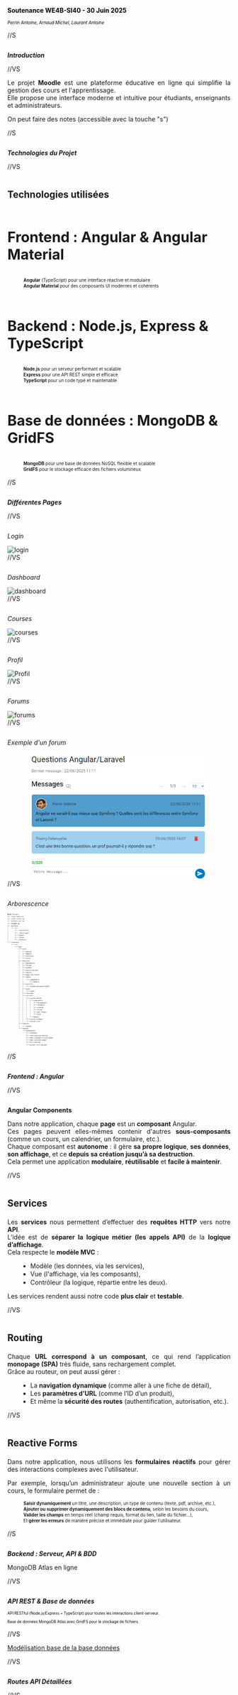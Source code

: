 <style>
p {
  text-align: justify;
}
img {
  display: block;
  margin-left: auto;
  margin-right: auto;
  max-width: 100%;
}
h1, h2, h3, h4, h5, h6 {
  text-align: center;
  margin-top: 2em;
  margin-bottom: 1em;
  text-align: initial;
}
ul, ol {
  margin-left: 2em;
  margin-top: 0.2em;   
  margin-bottom: 0.2em;
  padding-top: 0;
  padding-bottom: 0;
}
li {
  margin-top: 0.1em;
  margin-bottom: 0.1em;
  padding-top: 0;
  padding-bottom: 0;
}
table {
  margin-left: auto;
  margin-right: auto;
}
@page {
  @bottom-center {
    content: counter(page);
  }
}
pre, code {
  max-width: 100% !important;
  width: 100% !important;
  display: block;
  box-sizing: border-box;
  font-size: 0.5em;
  line-height: 1.5;
}
</style>
<img src="img/Utbm.svg" alt="UTBM Logo" style="width:0%;">
<img src="img/forum_detail.png" alt="forums" style="max-width:0 %; width:0%;">

<!-- -------------------------INTRO------------------------------ -->
<section data-background-image="https://chaelpixserver.ddns.net/filetransfer/data/sy43/moodle.png" style="width: 80%;">
    <br><br><br><br><br><br><br>
    <h4 style="color: black;"> Soutenance WE4B-SI40 - 30 Juin 2025 </h4>
    <p style="font-size: 0.7em; color: black;"> <i>Perrin Antoine, Arnaud Michel, Laurant Antoine </i></p>
</section>

//S

<h5>Introduction</h5>

//VS


Le projet **Moodle** est une plateforme éducative en ligne qui simplifie la gestion des cours et l'apprentissage.  
Elle propose une interface moderne et intuitive pour étudiants, enseignants et administrateurs.


<aside class="notes">
   On peut faire des notes (accessible avec la touche "s")
</aside>

//S

<h5>Technologies du Projet</h5>

//VS

## Technologies utilisées

<h3 style="font-size: 32px">Frontend : Angular & Angular Material</h3>
<ul style="font-size: 0.7em; list-style-type: none; align-items: flex-start; display: flex; flex-direction: column;">
    <li><b>Angular</b> (TypeScript) pour une interface réactive et modulaire</li>
    <li><b>Angular Material</b> pour des composants UI modernes et cohérents</li>
</ul>

<h3 style="font-size: 32px">Backend : Node.js, Express & TypeScript</h3>
<ul style="font-size: 0.7em; list-style-type: none; align-items: flex-start; display: flex; flex-direction: column;">
    <li><b>Node.js</b> pour un serveur performant et scalable</li>
    <li><b>Express</b> pour une API REST simple et efficace</li>
    <li><b>TypeScript</b> pour un code typé et maintenable</li>
</ul>

<h3 style="font-size: 32px">Base de données : MongoDB & GridFS</h3>
<ul style="font-size: 0.7em; list-style-type: none; align-items: flex-start; display: flex; flex-direction: column;">
    <li><b>MongoDB</b> pour une base de données NoSQL flexible et scalable</li>
    <li><b>GridFS</b> pour le stockage efficace des fichiers volumineux</li>
</ul>

//S

<h5>Différentes Pages</h5>

//VS

<h6>Login</h6>
    <img src="https://rapport-si40.arnaudmichel.fr/images/image%20login.png" alt="login" style="max-width: 100%;">
//VS

<h6>Dashboard</h6>
    <img src="https://rapport-si40.arnaudmichel.fr/images/dashboard.png" alt="dashboard" style="max-width: 100%;">
//VS
<h6>Courses</h6>
    <img src="https://rapport-si40.arnaudmichel.fr/images/liste_cours.png" alt="courses" style="max-width: 100%;">
//VS
<h6>Profil</h6>
    <img src="https://rapport-si40.arnaudmichel.fr/images/image%20profile.png" alt="Profil" style="max-width: 100%;">
//VS
<h6>Forums</h6>
    <img src="https://rapport-si40.arnaudmichel.fr/images/forums.png" alt="forums" style="max-width: 100%;">
//VS
<h6>Exemple d'un forum</h6>
    <img src="img/forum_detail.png" alt="forums" style="max-width: 80%; width:80%;">
//VS

<h6> Arborescence </h6>

```plaintext[1:1,2-4 | 6, 13 | 6-12 | 13 | 16-20 | 21-28, 31, 33, 35-36 | 36-47 | 48-57]
WE4B-Project
├── start-back.sh
├── start-front.sh
├── install-all.sh
├── README.md
├── backend
│   └── src
│       ├── controllers
│       ├── _devscripts
│       ├── models
│       ├── routes
│       └── services
└── frontend
    └── src
        └───app
            ├───core
            │   ├───guards
            │   ├───models
            │   ├───services
            │   └───utils
            ├───features
            │   ├───dashboard
            │   ├───forums
            │   ├───grades
            │   ├───notifications
            │   ├───others
            │   ├───page-not-found
            │   ├───admin
            │   │   └───components
            │   │       └───modals
            │   ├───profile
            │   │   └───change-password-modal
            │   ├───auth
            │   │   └───login
            │   ├───calendar
            │   ├───courses
            │   │   ├───course-detail
            │   │   │   ├───components
            │   │   │   │   ├───assignment
            │   │   │   │   ├───category
            │   │   │   │   ├───content
            │   │   │   │   ├───forum
            │   │   │   │   ├───pdf-viewer
            │   │   │   │   └───post
            │   │   │   └───modals
            │   │   ├───course-element
            │   │   └───course-list
            ├───layouts
            │   └───header
            └───shared
                └───components
                    ├───calendar
                    ├───confirmation-dialog
                    ├───edit-category-title-modal
                    ├───edit-content-modal
                    ├───file-upload
                    └───gridfs-file-upload
```

//S
<h5>Frontend : Angular</h5>

//VS 

<h4> Angular Components </h4>

<p style:"font-size: 0.7em;">
    Dans notre application, chaque <b>page</b> est un <b>composant</b> Angular.<br>
    Ces pages peuvent elles-mêmes contenir d'autres <b>sous-composants</b> (comme un cours, un calendrier, un formulaire, etc.).<br>
    Chaque composant est <b>autonome</b> : il gère <b>sa propre logique</b>, <b>ses données</b>, <b>son affichage</b>, et ce <b>depuis sa création jusqu’à sa destruction</b>.<br>
    Cela permet une application <b>modulaire</b>, <b>réutilisable</b> et <b>facile à maintenir</b>.
</p>

//VS
## Services

Les **services** nous permettent d’effectuer des **requêtes HTTP** vers notre **API**.  
L’idée est de **séparer la logique métier (les appels API)** de la **logique d’affichage**.  
Cela respecte le **modèle MVC** :
- Modèle (les données, via les services),
- Vue (l'affichage, via les composants),
- Contrôleur (la logique, répartie entre les deux).

Les services rendent aussi notre code **plus clair** et **testable**.

//VS
## Routing

Chaque **URL correspond à un composant**, ce qui rend l’application **monopage (SPA)** très fluide, sans rechargement complet.  
Grâce au routeur, on peut aussi gérer :
- La **navigation dynamique** (comme aller à une fiche de détail),
- Les **paramètres d’URL** (comme l’ID d’un produit),
- Et même la **sécurité des routes** (authentification, autorisation, etc.).

//VS
## Reactive Forms

Dans notre application, nous utilisons les **formulaires réactifs** pour gérer des interactions complexes avec l'utilisateur.

Par exemple, lorsqu’un administrateur ajoute une nouvelle section à un cours, le formulaire permet de :
<ul style="font-size: 0.7em; list-style-type: none; align-items: flex-start; display: flex; flex-direction: column;">
    <li><b>Saisir dynamiquement</b> un titre, une description, un type de contenu (texte, pdf, archive, etc.),</li>
    <li><b>Ajouter ou supprimer dynamiquement des blocs de contenu</b>, selon les besoins du cours,</li>
    <li><b>Valider les champs</b> en temps réel (champ requis, format du lien, taille du fichier...),</li>
    <li>Et <b>gérer les erreurs</b> de manière précise et immédiate pour guider l'utilisateur.</li>
</ul>



//S

<h5> Backend : Serveur, API & BDD </h5>

<aside class="notes">
    MongoDB Atlas en ligne
</aside>


//VS

<h5> API REST & Base de données </h5> <!-- (Critère : Intégration BDD) -->

<p style = "color: black; font-size:0.6em">API RESTful (Node.js/Express + TypeScript) pour toutes les interactions client-serveur.</p>
<p style = "color: black; font-size:0.6em">Base de données MongoDB Atlas avec GridFS pour le stockage de fichiers.</p>

//VS

[Modélisation base de la base données](https://rapport-si40.arnaudmichel.fr/modelisationdonnees.html#sch-ma-g-n-ral-de-la-base-de-donn-es)

//VS

<h5>Routes API Détaillées</h5>

//VS

<h6>Routes d'Authentification - /api/auth</h6>

<table class="api-table" style="width: 80%; margin: 0 auto; font-size: 0.4em;">
    <thead>
        <tr style="background-color: rgb(228, 240, 245);">
            <th style="border: 1px solid black; padding: 8px;">Endpoint</th>
            <th style="border: 1px solid black; padding: 8px;">Méthode</th>
            <th style="border: 1px solid black; padding: 8px;">Description</th>
        </tr>
    </thead>
    <tbody>
        <tr>
            <td style="border: 1px solid black; padding: 8px;">/login</td>
            <td style="border: 1px solid black; padding: 8px; background-color: #d4edda;">POST</td>
            <td style="border: 1px solid black; padding: 8px;">Connexion utilisateur avec credentials</td>
        </tr>
        <tr>
            <td style="border: 1px solid black; padding: 8px;">/logout</td>
            <td style="border: 1px solid black; padding: 8px; background-color: #d4edda;">POST</td>
            <td style="border: 1px solid black; padding: 8px;">Déconnexion utilisateur</td>
        </tr>
        <tr>
            <td style="border: 1px solid black; padding: 8px;">/check</td>
            <td style="border: 1px solid black; padding: 8px; background-color: #cce5ff;">GET</td>
            <td style="border: 1px solid black; padding: 8px;">Vérification du token d'authentification</td>
        </tr>
        <tr>
            <td style="border: 1px solid black; padding: 8px;">/verify-admin</td>
            <td style="border: 1px solid black; padding: 8px; background-color: #d4edda;">POST</td>
            <td style="border: 1px solid black; padding: 8px;">Vérification des droits administrateur</td>
        </tr>
    </tbody>
</table>

//VS

<h6>Routes Utilisateur - /api/user</h6>

<div style="display: flex; gap: 20px;">
    <div style="flex: 1;">
        <h6 style="font-size: 0.4em;">GET</h6>
        <table class="api-table" style="width: 100%; font-size: 0.4em;">
            <thead>
                <tr style="background-color: rgb(228, 240, 245);">
                    <th style="border: 1px solid black; padding: 6px;">Endpoint</th>
                    <th style="border: 1px solid black; padding: 6px;">Description</th>
                </tr>
            </thead>
            <tbody>
                <tr>
                    <td style="border: 1px solid black; padding: 6px;">/me</td>
                    <td style="border: 1px solid black; padding: 6px;">Profil utilisateur connecté</td>
                </tr>
                <tr>
                    <td style="border: 1px solid black; padding: 6px;">/admin</td>
                    <td style="border: 1px solid black; padding: 6px;">Liste tous les utilisateurs (admin)</td>
                </tr>
                <tr>
                    <td style="border: 1px solid black; padding: 6px;">/image</td>
                    <td style="border: 1px solid black; padding: 6px;">Image de profil</td>
                </tr>
                <tr>
                    <td style="border: 1px solid black; padding: 6px;">/notifications</td>
                    <td style="border: 1px solid black; padding: 6px;">Notifications utilisateur</td>
                </tr>
                <tr>
                    <td style="border: 1px solid black; padding: 6px;">/notifications/count</td>
                    <td style="border: 1px solid black; padding: 6px;">Nombre de notifications</td>
                </tr>
                <tr>
                    <td style="border: 1px solid black; padding: 6px;">/notifications/details</td>
                    <td style="border: 1px solid black; padding: 6px;">Détails des notifications</td>
                </tr>
            </tbody>
        </table>
    </div>
    <div style="flex: 1;">
        <h6 style="font-size: 0.4em;">POST/PATCH/DELETE</h6>
        <table class="api-table" style="width: 100%; font-size: 0.4em;">
            <thead>
                <tr style="background-color: rgb(228, 240, 245);">
                    <th style="border: 1px solid black; padding: 6px;">Endpoint</th>
                    <th style="border: 1px solid black; padding: 6px;">Méthode</th>
                    <th style="border: 1px solid black; padding: 6px;">Description</th>
                </tr>
            </thead>
            <tbody>
                <tr>
                    <td style="border: 1px solid black; padding: 6px;">/add</td>
                    <td style="border: 1px solid black; padding: 6px; background-color: #d4edda;">POST</td>
                    <td style="border: 1px solid black; padding: 6px;">Ajouter utilisateur</td>
                </tr>
                <tr>
                    <td style="border: 1px solid black; padding: 6px;">/update</td>
                    <td style="border: 1px solid black; padding: 6px; background-color: #fff3cd;">PATCH</td>
                    <td style="border: 1px solid black; padding: 6px;">Mettre à jour utilisateur</td>
                </tr>
                <tr>
                    <td style="border: 1px solid black; padding: 6px;">/delete</td>
                    <td style="border: 1px solid black; padding: 6px; background-color: #f8d7da;">DELETE</td>
                    <td style="border: 1px solid black; padding: 6px;">Supprimer utilisateur</td>
                </tr>
                <tr>
                    <td style="border: 1px solid black; padding: 6px;">/notifications</td>
                    <td style="border: 1px solid black; padding: 6px; background-color: #d4edda;">POST</td>
                    <td style="border: 1px solid black; padding: 6px;">Ajouter notification</td>
                </tr>
                <tr>
                    <td style="border: 1px solid black; padding: 6px;">/notifications</td>
                    <td style="border: 1px solid black; padding: 6px; background-color: #f8d7da;">DELETE</td>
                    <td style="border: 1px solid black; padding: 6px;">Supprimer toutes notifications</td>
                </tr>
                <tr>
                    <td style="border: 1px solid black; padding: 6px;">/notifications/:hash</td>
                    <td style="border: 1px solid black; padding: 6px; background-color: #f8d7da;">DELETE</td>
                    <td style="border: 1px solid black; padding: 6px;">Supprimer notification</td>
                </tr>
            </tbody>
        </table>
    </div>
</div>

//VS

<h6>Routes Cours - /api/courses</h6>

<div style="display: flex; gap: 20px;">
    <div style="flex: 1;">
        <h6 style="font-size: 0.4em;">GET</h6>
        <table class="api-table" style="width: 100%; font-size: 0.4em;">
            <thead>
                <tr style="background-color: rgb(228, 240, 245);">
                    <th style="border: 1px solid black; padding: 6px;">Endpoint</th>
                    <th style="border: 1px solid black; padding: 6px;">Description</th>
                </tr>
            </thead>
            <tbody>
                <tr>
                    <td style="border: 1px solid black; padding: 6px;">/</td>
                    <td style="border: 1px solid black; padding: 6px;">Page d'accueil (HelloWorld)</td>
                </tr>
                <tr>
                    <td style="border: 1px solid black; padding: 6px;">/all</td>
                    <td style="border: 1px solid black; padding: 6px;">Tous les cours (admin)</td>
                </tr>
                <tr>
                    <td style="border: 1px solid black; padding: 6px;">/user</td>
                    <td style="border: 1px solid black; padding: 6px;">Cours de l'utilisateur connecté</td>
                </tr>
                <tr>
                    <td style="border: 1px solid black; padding: 6px;">/codes</td>
                    <td style="border: 1px solid black; padding: 6px;">Codes des cours accessibles</td>
                </tr>
                <tr>
                    <td style="border: 1px solid black; padding: 6px;">/code/:code</td>
                    <td style="border: 1px solid black; padding: 6px;">Cours par code</td>
                </tr>
                <tr>
                    <td style="border: 1px solid black; padding: 6px;">/:_id</td>
                    <td style="border: 1px solid black; padding: 6px;">Détails d'un cours par ID</td>
                </tr>
                <tr>
                    <td style="border: 1px solid black; padding: 6px;">/:_id/users</td>
                    <td style="border: 1px solid black; padding: 6px;">Utilisateurs d'un cours</td>
                </tr>
                <tr>
                    <td style="border: 1px solid black; padding: 6px;">/:_id/participants</td>
                    <td style="border: 1px solid black; padding: 6px;">Participants d'un cours</td>
                </tr>
            </tbody>
        </table>
    </div>
    <div style="flex: 1;">
        <h6 style="font-size: 0.4em;">POST/PATCH/DELETE</h6>
        <table class="api-table" style="width: 100%; font-size: 0.4em;">
            <thead>
                <tr style="background-color: rgb(228, 240, 245);">
                    <th style="border: 1px solid black; padding: 6px;">Endpoint</th>
                    <th style="border: 1px solid black; padding: 6px;">Méthode</th>
                    <th style="border: 1px solid black; padding: 6px;">Description</th>
                </tr>
            </thead>
            <tbody>
                <tr>
                    <td style="border: 1px solid black; padding: 6px;">/add</td>
                    <td style="border: 1px solid black; padding: 6px; background-color: #d4edda;">POST</td>
                    <td style="border: 1px solid black; padding: 6px;">Créer nouveau cours</td>
                </tr>
                <tr>
                    <td style="border: 1px solid black; padding: 6px;">/delete</td>
                    <td style="border: 1px solid black; padding: 6px; background-color: #f8d7da;">DELETE</td>
                    <td style="border: 1px solid black; padding: 6px;">Supprimer cours</td>
                </tr>
                <tr>
                    <td style="border: 1px solid black; padding: 6px;">/update/:_id</td>
                    <td style="border: 1px solid black; padding: 6px; background-color: #fff3cd;">PATCH</td>
                    <td style="border: 1px solid black; padding: 6px;">Mettre à jour cours</td>
                </tr>
                <tr>
                    <td style="border: 1px solid black; padding: 6px;">/:_id/lastaccess</td>
                    <td style="border: 1px solid black; padding: 6px; background-color: #d4edda;">POST</td>
                    <td style="border: 1px solid black; padding: 6px;">Mettre à jour dernier accès</td>
                </tr>
                <tr>
                    <td style="border: 1px solid black; padding: 6px;">/:_id/register</td>
                    <td style="border: 1px solid black; padding: 6px; background-color: #d4edda;">POST</td>
                    <td style="border: 1px solid black; padding: 6px;">Inscrire utilisateurs au cours</td>
                </tr>
                <tr>
                    <td style="border: 1px solid black; padding: 6px;">/:_id/unregister</td>
                    <td style="border: 1px solid black; padding: 6px; background-color: #d4edda;">POST</td>
                    <td style="border: 1px solid black; padding: 6px;">Désinscrire utilisateurs</td>
                </tr>
            </tbody>
        </table>
    </div>
</div>

//VS

<h6>Routes Catégories - /api/categories</h6>

<div style="flex: 1;">
    <table class="api-table" style="width: 100%; font-size: 0.4em;">
        <thead>
            <tr style="background-color: rgb(228, 240, 245);">
                <th style="border: 1px solid black; padding: 4px;">Endpoint</th>
                <th style="border: 1px solid black; padding: 4px;">Méthode</th>
                <th style="border: 1px solid black; padding: 4px;">Description</th>
            </tr>
        </thead>
        <tbody>
            <tr>
                <td style="border: 1px solid black; padding: 6px;">/:courseId</td>
                <td style="border: 1px solid black; padding: 4px; background-color: #cce5ff;">GET</td>
                <td style="border: 1px solid black; padding: 6px;">Catégories d'un cours</td>
            </tr>
            <tr>
                <td style="border: 1px solid black; padding: 4px;">/add-category/:courseId</td>
                <td style="border: 1px solid black; padding: 4px; background-color: #d4edda;">POST</td>
                <td style="border: 1px solid black; padding: 4px;">Ajouter catégorie</td>
            </tr>
            <tr>
                <td style="border: 1px solid black; padding: 4px;">/modify-category/:courseId/order</td>
                <td style="border: 1px solid black; padding: 4px; background-color: #fff3cd;">PUT</td>
                <td style="border: 1px solid black; padding: 4px;">Modifier ordre catégories</td>
            </tr>
            <tr>
                <td style="border: 1px solid black; padding: 4px;">/modify-category</td>
                <td style="border: 1px solid black; padding: 4px; background-color: #fff3cd;">PUT</td>
                <td style="border: 1px solid black; padding: 4px;">Modifier catégorie</td>
            </tr>
            <tr>
                <td style="border: 1px solid black; padding: 4px;">/delete-category/:courseId</td>
                <td style="border: 1px solid black; padding: 4px; background-color: #f8d7da;">DELETE</td>
                <td style="border: 1px solid black; padding: 4px;">Supprimer catégorie</td>
            </tr>
            <tr>
                <td style="border: 1px solid black; padding: 4px;">/add-content/:categoryId</td>
                <td style="border: 1px solid black; padding: 4px; background-color: #d4edda;">POST</td>
                <td style="border: 1px solid black; padding: 4px;">Ajouter contenu</td>
            </tr>
            <tr>
                <td style="border: 1px solid black; padding: 4px;">/update-content/:contentId</td>
                <td style="border: 1px solid black; padding: 4px; background-color: #fff3cd;">PUT</td>
                <td style="border: 1px solid black; padding: 4px;">Mettre à jour contenu</td>
            </tr>
        </tbody>
    </table>
</div>

//VS

<h6>Routes Devoirs - /api/assignments</h6>

<table class="api-table" style="width: 80%; margin: 0 auto; font-size: 0.4em;">
    <thead>
        <tr style="background-color: rgb(228, 240, 245);">
            <th style="border: 1px solid black; padding: 8px;">Endpoint</th>
            <th style="border: 1px solid black; padding: 8px;">Méthode</th>
            <th style="border: 1px solid black; padding: 8px;">Description</th>
            <th style="border: 1px solid black; padding: 8px;">Auth requise</th>
        </tr>
    </thead>
    <tbody>
        <tr>
            <td style="border: 1px solid black; padding: 8px;">/</td>
            <td style="border: 1px solid black; padding: 8px; background-color: #cce5ff;">GET</td>
            <td style="border: 1px solid black; padding: 8px;">Obtenir tous les devoirs</td>
            <td style="border: 1px solid black; padding: 8px;">Non</td>
        </tr>
        <tr>
            <td style="border: 1px solid black; padding: 8px;">/:id</td>
            <td style="border: 1px solid black; padding: 8px; background-color: #cce5ff;">GET</td>
            <td style="border: 1px solid black; padding: 8px;">Obtenir devoir par ID</td>
            <td style="border: 1px solid black; padding: 8px;">Non</td>
        </tr>
        <tr>
            <td style="border: 1px solid black; padding: 8px;">/content/:id</td>
            <td style="border: 1px solid black; padding: 8px; background-color: #cce5ff;">GET</td>
            <td style="border: 1px solid black; padding: 8px;">Obtenir devoir par ID de contenu</td>
            <td style="border: 1px solid black; padding: 8px;">Non</td>
        </tr>
        <tr>
            <td style="border: 1px solid black; padding: 8px;">/</td>
            <td style="border: 1px solid black; padding: 8px; background-color: #d4edda;">POST</td>
            <td style="border: 1px solid black; padding: 8px;">Créer nouveau devoir</td>
            <td style="border: 1px solid black; padding: 8px;">Oui</td>
        </tr>
        <tr>
            <td style="border: 1px solid black; padding: 8px;">/:id</td>
            <td style="border: 1px solid black; padding: 8px; background-color: #fff3cd;">PUT</td>
            <td style="border: 1px solid black; padding: 8px;">Mettre à jour devoir</td>
            <td style="border: 1px solid black; padding: 8px;">Oui</td>
        </tr>
        <tr>
            <td style="border: 1px solid black; padding: 8px;">/:id</td>
            <td style="border: 1px solid black; padding: 8px; background-color: #f8d7da;">DELETE</td>
            <td style="border: 1px solid black; padding: 8px;">Supprimer devoir</td>
            <td style="border: 1px solid black; padding: 8px;">Oui</td>
        </tr>
    </tbody>
</table>

//VS

<h6>Routes Soumissions - /api/user-assignments</h6>

<table class="api-table" style="width: 90%; margin: 0 auto; font-size: 0.4em;">
    <thead>
        <tr style="background-color: rgb(228, 240, 245);">
            <th style="border: 1px solid black; padding: 6px;">Endpoint</th>
            <th style="border: 1px solid black; padding: 6px;">Méthode</th>
            <th style="border: 1px solid black; padding: 6px;">Description</th>
        </tr>
    </thead>
    <tbody>
        <tr>
            <td style="border: 1px solid black; padding: 6px;">/add-to-students</td>
            <td style="border: 1px solid black; padding: 6px; background-color: #d4edda;">POST</td>
            <td style="border: 1px solid black; padding: 6px;">Ajouter devoir à tous les étudiants d'un cours</td>
        </tr>
        <tr>
            <td style="border: 1px solid black; padding: 6px;">/student-assignment/:courseId/:assignmentId</td>
            <td style="border: 1px solid black; padding: 6px; background-color: #cce5ff;">GET</td>
            <td style="border: 1px solid black; padding: 6px;">Obtenir devoir d'un étudiant spécifique</td>
        </tr>
        <tr>
            <td style="border: 1px solid black; padding: 6px;">/all-students/:courseId/:assignmentId</td>
            <td style="border: 1px solid black; padding: 6px; background-color: #cce5ff;">GET</td>
            <td style="border: 1px solid black; padding: 6px;">Obtenir tous les devoirs des étudiants</td>
        </tr>
        <tr>
            <td style="border: 1px solid black; padding: 6px;">/update/:courseId/:assignmentId/:studentIne</td>
            <td style="border: 1px solid black; padding: 6px; background-color: #fff3cd;">PUT</td>
            <td style="border: 1px solid black; padding: 6px;">Mettre à jour soumission d'un étudiant</td>
        </tr>
        <tr>
            <td style="border: 1px solid black; padding: 6px;">/grades</td>
            <td style="border: 1px solid black; padding: 6px; background-color: #cce5ff;">GET</td>
            <td style="border: 1px solid black; padding: 6px;">Obtenir toutes les notes d'un étudiant</td>
        </tr>
    </tbody>
</table>

//VS

<h6>Routes Fichiers - /api/files</h6>

<div style="display: flex; gap: 20px; font-size: 0.8em;">
    <div style="flex: 1;">
        <h6 style="font-size: 0.6em;">GET</h6>
        <table class="api-table" style="width: 100%; font-size: 0.6em;">
            <thead>
                <tr style="background-color: rgb(228, 240, 245);">
                    <th style="border: 1px solid black; padding: 6px;">Endpoint</th>
                    <th style="border: 1px solid black; padding: 6px;">Description</th>
                </tr>
            </thead>
            <tbody>
                <tr>
                    <td style="border: 1px solid black; padding: 6px;">/</td>
                    <td style="border: 1px solid black; padding: 6px;">Lister fichiers avec filtres</td>
                </tr>
                <tr>
                    <td style="border: 1px solid black; padding: 6px;">/:fileId</td>
                    <td style="border: 1px solid black; padding: 6px;">Télécharger fichier par ID</td>
                </tr>
                <tr>
                    <td style="border: 1px solid black; padding: 6px;">/:fileId/metadata</td>
                    <td style="border: 1px solid black; padding: 6px;">Métadonnées d'un fichier</td>
                </tr>
                <tr>
                    <td style="border: 1px solid black; padding: 6px;">/admin/stats</td>
                    <td style="border: 1px solid black; padding: 6px;">Statistiques de stockage (admin)</td>
                </tr>
            </tbody>
        </table>
    </div>
    <div style="flex: 1;">
        <h6 style="font-size: 0.6em;">POST/PUT/DELETE</h6>
        <table class="api-table" style="width: 100%; font-size: 0.6em;">
            <thead>
                <tr style="background-color: rgb(228, 240, 245);">
                    <th style="border: 1px solid black; padding: 6px;">Endpoint</th>
                    <th style="border: 1px solid black; padding: 6px;">Méthode</th>
                    <th style="border: 1px solid black; padding: 6px;">Description</th>
                </tr>
            </thead>
            <tbody>
                <tr>
                    <td style="border: 1px solid black; padding: 6px;">/upload</td>
                    <td style="border: 1px solid black; padding: 6px; background-color: #d4edda;">POST</td>
                    <td style="border: 1px solid black; padding: 6px;">Upload fichiers (max 5)</td>
                </tr>
                <tr>
                    <td style="border: 1px solid black; padding: 6px;">/:fileId</td>
                    <td style="border: 1px solid black; padding: 6px; background-color: #f8d7da;">DELETE</td>
                    <td style="border: 1px solid black; padding: 6px;">Supprimer fichier</td>
                </tr>
                <tr>
                    <td style="border: 1px solid black; padding: 6px;">/:fileId/metadata</td>
                    <td style="border: 1px solid black; padding: 6px; background-color: #fff3cd;">PUT</td>
                    <td style="border: 1px solid black; padding: 6px;">Mettre à jour métadonnées</td>
                </tr>
            </tbody>
        </table>
    </div>
</div>

//VS

<h6>Routes Forum - /api/forum</h6>

<table class="api-table" style="width: 80%; margin: 0 auto; font-size: 0.4em;">
    <thead>
        <tr style="background-color: rgb(228, 240, 245);">
            <th style="border: 1px solid black; padding: 8px;">Endpoint</th>
            <th style="border: 1px solid black; padding: 8px;">Méthode</th>
            <th style="border: 1px solid black; padding: 8px;">Description</th>
        </tr>
    </thead>
    <tbody>
        <tr>
            <td style="border: 1px solid black; padding: 8px;">/</td>
            <td style="border: 1px solid black; padding: 8px; background-color: #cce5ff;">GET</td>
            <td style="border: 1px solid black; padding: 8px;">Obtenir tous les forums</td>
        </tr>
        <tr>
            <td style="border: 1px solid black; padding: 8px;">/:id/messages</td>
            <td style="border: 1px solid black; padding: 8px; background-color: #cce5ff;">GET</td>
            <td style="border: 1px solid black; padding: 8px;">Messages d'un forum</td>
        </tr>
        <tr>
            <td style="border: 1px solid black; padding: 8px;">/:id/messages/details</td>
            <td style="border: 1px solid black; padding: 8px; background-color: #cce5ff;">GET</td>
            <td style="border: 1px solid black; padding: 8px;">Messages avec détails utilisateur</td>
        </tr>
        <tr>
            <td style="border: 1px solid black; padding: 8px;">/</td>
            <td style="border: 1px solid black; padding: 8px; background-color: #d4edda;">POST</td>
            <td style="border: 1px solid black; padding: 8px;">Créer nouveau forum</td>
        </tr>
        <tr>
            <td style="border: 1px solid black; padding: 8px;">/:id/message</td>
            <td style="border: 1px solid black; padding: 8px; background-color: #d4edda;">POST</td>
            <td style="border: 1px solid black; padding: 8px;">Ajouter message au forum</td>
        </tr>
        <tr>
            <td style="border: 1px solid black; padding: 8px;">/:id</td>
            <td style="border: 1px solid black; padding: 8px; background-color: #f8d7da;">DELETE</td>
            <td style="border: 1px solid black; padding: 8px;">Supprimer forum</td>
        </tr>
        <tr>
            <td style="border: 1px solid black; padding: 8px;">/:id/message/:messageId</td>
            <td style="border: 1px solid black; padding: 8px; background-color: #f8d7da;">DELETE</td>
            <td style="border: 1px solid black; padding: 8px;">Supprimer message du forum</td>
        </tr>
    </tbody>
</table>

//VS

<h6>Routes Classement - /api/leaderboard</h6>

<table class="api-table" style="width: 60%; margin: 0 auto; font-size: 0.6em;">
    <thead>
        <tr style="background-color: rgb(228, 240, 245);">
            <th style="border: 1px solid black; padding: 8px;">Endpoint</th>
            <th style="border: 1px solid black; padding: 8px;">Méthode</th>
            <th style="border: 1px solid black; padding: 8px;">Description</th>
        </tr>
    </thead>
    <tbody>
        <tr>
            <td style="border: 1px solid black; padding: 8px;">/</td>
            <td style="border: 1px solid black; padding: 8px; background-color: #cce5ff;">GET</td>
            <td style="border: 1px solid black; padding: 8px;">Obtenir le classement général</td>
        </tr>
        <tr>
            <td style="border: 1px solid black; padding: 8px;">/add-score</td>
            <td style="border: 1px solid black; padding: 8px; background-color: #d4edda;">POST</td>
            <td style="border: 1px solid black; padding: 8px;">Ajouter score au classement</td>
        </tr>
    </tbody>
</table>

//VS

<h5> Interfaces Typescript</h5>

<p style="font-size: 22px"><b>User :</b></p>

<style>
    body > div > div.slides > section.stack.present > section.present > pre:nth-child(3) {
        background:#ff0000 !important;
        width: fit-content !important;
    }
</style>

<div style="display: flex; gap: 20px;">
    <div style="width: 53%;">
        <pre>
            <code class="typescript">
export interface User {
  _id?: string;
  ine: string;
  email: string;
  name: string;
  firstname: string;
  role: string; // S: Student, T: Teacher, A: Admin, B: Admin & Teacher
  imgb64?: string;
  password?: string;
  department?: string;
  promo?: string;
  biography?: string;
  courses?: UserCourseAccess[];
  notifications?: UserNotification[];
}
            </code>
        </pre>
    </div>
    <div style="width: 50%;">
        <pre>
            <code class="typescript">
// Embedded
export interface UserAssignment {
_id: string; // _id of the assignment
attempts: number; // number of attempts
status: string; // evaluation status
submissionFile?: string; // submission file
submissionDate?: Date; // submission date
comment?: string; // comment
grade?: number; // grade
}
// Embedded
export interface UserCourseAccess {
code: string; // code du cours
_id: string; // _id du cours
lastAccess: Date;
assignments?: UserAssignment[]; // assignments for this course
}
// Embedded
export interface UserNotification {
_id: string | ObjectId;
read: boolean;
}
            </code>
        </pre>
    </div>
</div>

//VS

<p style="font-size: 22px"><b>Forum :</b></p>


```typescript
// Embedded
export interface ForumMessage {
    _id?: string | ObjectId;
    author_id: string | ObjectId;
    date: string;
    text: string;
}

export interface ForumThread {
    _id?: string | ObjectId;
    title: string;
    date: Date;
    OP_id: string | ObjectId; // Original Poster
    code: string; // 'Global' ou code d'UE spécifique
    messages: ForumMessage[];
    last_message_date: Date;
    last_message_author_id: string | ObjectId;
}
```

